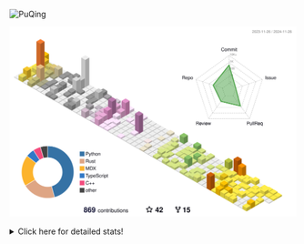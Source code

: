 ![PuQing](https://user-images.githubusercontent.com/27223114/171565019-9a56fae6-b08b-421f-99db-7e830da42371.png)

![](./profile-3d-contrib/profile-season-animate.svg)

<details>
<summary>Click here for detailed stats!</summary>

<!--START_SECTION:waka-->
![Lines of code](https://img.shields.io/badge/From%20Hello%20World%20I%27ve%20Written-1.4%20million%20lines%20of%20code-blue)

**🐱 My GitHub Data** 

> 📦 412.1 kB Used in GitHub's Storage 
 > 
> 🏆 708 Contributions in the Year 2024
 > 
> 🚫 Not Opted to Hire
 > 
> 📜 61 Public Repositories 
 > 
> 🔑 30 Private Repositories 
 > 
**I'm a Night 🦉** 

```text
🌞 Morning                513 commits         ██░░░░░░░░░░░░░░░░░░░░░░░   06.69 % 
🌆 Daytime                3303 commits        ███████████░░░░░░░░░░░░░░   43.05 % 
🌃 Evening                1710 commits        ██████░░░░░░░░░░░░░░░░░░░   22.29 % 
🌙 Night                  2146 commits        ███████░░░░░░░░░░░░░░░░░░   27.97 % 
```


📊 **This Week I Spent My Time On** 

```text
💬 Programming Languages: 
Browsing                 14 hrs 25 mins      █████████░░░░░░░░░░░░░░░░   37.25 % 
GitHubing                6 hrs 29 mins       ████░░░░░░░░░░░░░░░░░░░░░   16.74 % 
Python                   3 hrs 54 mins       ███░░░░░░░░░░░░░░░░░░░░░░   10.09 % 
Fish Touching            3 hrs 36 mins       ██░░░░░░░░░░░░░░░░░░░░░░░   09.32 % 
TypeScript               3 hrs 28 mins       ██░░░░░░░░░░░░░░░░░░░░░░░   08.95 % 

🔥 Editors: 
Chrome                   27 hrs 4 mins       █████████████████░░░░░░░░   69.90 % 
VS Code                  9 hrs 33 mins       ██████░░░░░░░░░░░░░░░░░░░   24.69 % 
fish                     2 hrs 5 mins        █░░░░░░░░░░░░░░░░░░░░░░░░   05.39 % 
Obsidian                 0 secs              ░░░░░░░░░░░░░░░░░░░░░░░░░   00.03 % 

💻 Operating System: 
Mac                      32 hrs 58 mins      █████████████████████░░░░   85.16 % 
Linux                    5 hrs 4 mins        ███░░░░░░░░░░░░░░░░░░░░░░   13.08 % 
WSL                      40 mins             ░░░░░░░░░░░░░░░░░░░░░░░░░   01.76 % 
```


<!--END_SECTION:waka-->
</details>
